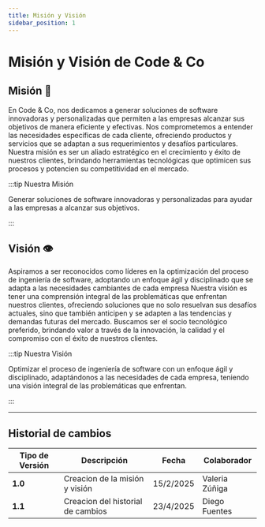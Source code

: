 ```yaml
---
title: Misión y Visión
sidebar_position: 1
---
```


# Misión y Visión de Code & Co

## Misión 🎯

En Code & Co, nos dedicamos a generar soluciones de software innovadoras y personalizadas que permiten a las empresas alcanzar sus objetivos de manera eficiente y efectivas. Nos comprometemos a entender las necesidades específicas de cada cliente, ofreciendo productos y servicios que se adaptan a sus requerimientos y desafíos particulares. Nuestra misión es ser un aliado estratégico en el crecimiento y éxito de nuestros clientes, brindando herramientas tecnológicas que optimicen sus procesos y potencien su competitividad en el mercado.

:::tip Nuestra Misión

Generar soluciones de software innovadoras y personalizadas para ayudar a las empresas a alcanzar sus objetivos.

:::

## Visión 👁️

Aspiramos a ser reconocidos como líderes en la optimización del proceso de ingeniería de software, adoptando un enfoque ágil y disciplinado que se adapta a las necesidades cambiantes de cada empresa Nuestra visión es tener una comprensión integral de las problemáticas que enfrentan nuestros clientes, ofreciendo soluciones que no solo resuelvan sus desafíos actuales, sino que también anticipen y se adapten a las tendencias y demandas futuras del mercado. Buscamos ser el socio tecnológico preferido, brindando valor a través de la innovación, la calidad y el compromiso con el éxito de nuestros clientes.

:::tip Nuestra Visión

Optimizar el proceso de ingeniería de software con un enfoque ágil y disciplinado, adaptándonos a las necesidades de cada empresa, teniendo una visión integral de las problemáticas que enfrentan.

:::

---

## Historial de cambios

| **Tipo de Versión** | **Descripción**                               | **Fecha** | **Colaborador**                 |
| ------------------- | --------------------------------------------- | --------- | ------------------------------- |
| **1.0**             | Creacion de la misión y visión   | 15/2/2025  | Valeria Zúñiga |
| **1.1**             | Creacion del historial de cambios   | 23/4/2025  | Diego Fuentes |